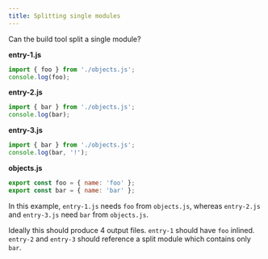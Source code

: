 ```yaml
---
title: Splitting single modules
---
```


Can the build tool split a single module?

**entry-1.js**

```js
import { foo } from './objects.js';
console.log(foo);
```

**entry-2.js**

```js
import { bar } from './objects.js';
console.log(bar);
```

**entry-3.js**

```js
import { bar } from './objects.js';
console.log(bar, '!');
```

**objects.js**

```js
export const foo = { name: 'foo' };
export const bar = { name: 'bar' };
```

In this example, `entry-1.js` needs `foo` from `objects.js`, whereas `entry-2.js` and `entry-3.js` need `bar` from `objects.js`.

Ideally this should produce 4 output files. `entry-1` should have `foo` inlined. `entry-2` and `entry-3` should reference a split module which contains only `bar`.
